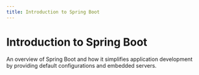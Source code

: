 ```yaml
---
title: Introduction to Spring Boot
---
```


# Introduction to Spring Boot

An overview of Spring Boot and how it simplifies application development by providing default configurations and embedded servers.

